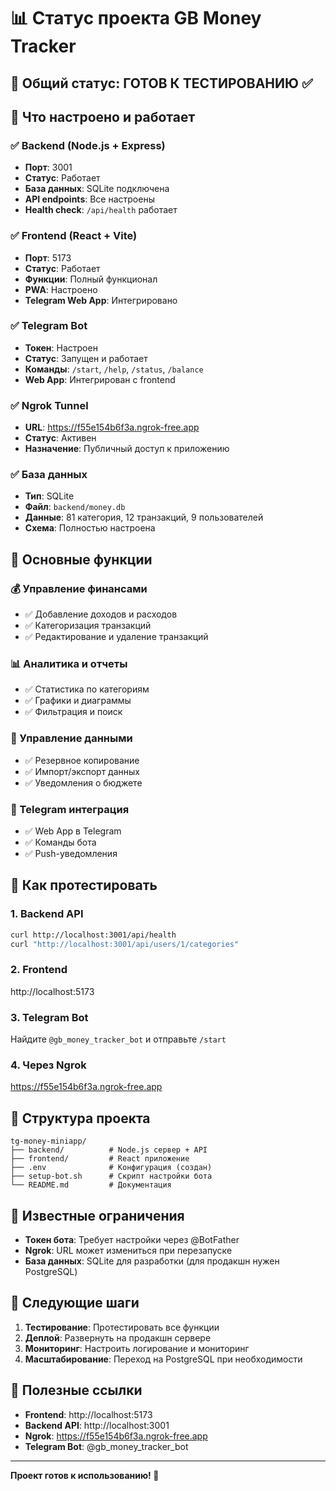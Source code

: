 # 📊 Статус проекта GB Money Tracker

## 🎯 Общий статус: **ГОТОВ К ТЕСТИРОВАНИЮ** ✅

## 🚀 Что настроено и работает

### ✅ Backend (Node.js + Express)
- **Порт**: 3001
- **Статус**: Работает
- **База данных**: SQLite подключена
- **API endpoints**: Все настроены
- **Health check**: `/api/health` работает

### ✅ Frontend (React + Vite)
- **Порт**: 5173
- **Статус**: Работает
- **Функции**: Полный функционал
- **PWA**: Настроено
- **Telegram Web App**: Интегрировано

### ✅ Telegram Bot
- **Токен**: Настроен
- **Статус**: Запущен и работает
- **Команды**: `/start`, `/help`, `/status`, `/balance`
- **Web App**: Интегрирован с frontend

### ✅ Ngrok Tunnel
- **URL**: https://f55e154b6f3a.ngrok-free.app
- **Статус**: Активен
- **Назначение**: Публичный доступ к приложению

### ✅ База данных
- **Тип**: SQLite
- **Файл**: `backend/money.db`
- **Данные**: 81 категория, 12 транзакций, 9 пользователей
- **Схема**: Полностью настроена

## 🔧 Основные функции

### 💰 Управление финансами
- ✅ Добавление доходов и расходов
- ✅ Категоризация транзакций
- ✅ Редактирование и удаление транзакций

### 📊 Аналитика и отчеты
- ✅ Статистика по категориям
- ✅ Графики и диаграммы
- ✅ Фильтрация и поиск

### 🔄 Управление данными
- ✅ Резервное копирование
- ✅ Импорт/экспорт данных
- ✅ Уведомления о бюджете

### 📱 Telegram интеграция
- ✅ Web App в Telegram
- ✅ Команды бота
- ✅ Push-уведомления

## 🧪 Как протестировать

### 1. Backend API
```bash
curl http://localhost:3001/api/health
curl "http://localhost:3001/api/users/1/categories"
```

### 2. Frontend
http://localhost:5173

### 3. Telegram Bot
Найдите `@gb_money_tracker_bot` и отправьте `/start`

### 4. Через Ngrok
https://f55e154b6f3a.ngrok-free.app

## 📁 Структура проекта

```
tg-money-miniapp/
├── backend/          # Node.js сервер + API
├── frontend/         # React приложение
├── .env              # Конфигурация (создан)
├── setup-bot.sh      # Скрипт настройки бота
└── README.md         # Документация
```

## 🚨 Известные ограничения

- **Токен бота**: Требует настройки через @BotFather
- **Ngrok**: URL может измениться при перезапуске
- **База данных**: SQLite для разработки (для продакшн нужен PostgreSQL)

## 🎉 Следующие шаги

1. **Тестирование**: Протестировать все функции
2. **Деплой**: Развернуть на продакшн сервере
3. **Мониторинг**: Настроить логирование и мониторинг
4. **Масштабирование**: Переход на PostgreSQL при необходимости

## 🔗 Полезные ссылки

- **Frontend**: http://localhost:5173
- **Backend API**: http://localhost:3001
- **Ngrok**: https://f55e154b6f3a.ngrok-free.app
- **Telegram Bot**: @gb_money_tracker_bot

---

**Проект готов к использованию! 🎊**
